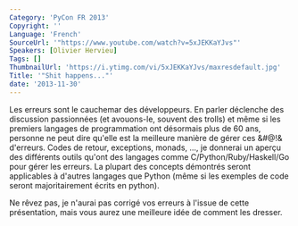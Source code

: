 ```yaml
---
Category: 'PyCon FR 2013'
Copyright: ''
Language: 'French'
SourceUrl: '"https://www.youtube.com/watch?v=5xJEKKaYJvs"'
Speakers: [Olivier Hervieu]
Tags: []
ThumbnailUrl: 'https://i.ytimg.com/vi/5xJEKKaYJvs/maxresdefault.jpg'
Title: '"Shit happens..."'
date: '2013-11-30'
---
```

Les erreurs sont le cauchemar des développeurs. En parler déclenche des discussion passionnées (et avouons-le, souvent des trolls) et même si les premiers langages de programmation ont désormais plus de 60 ans, personne ne peut dire qu'elle est la meilleure manière de gérer ces &#@!& d'erreurs. Codes de retour, exceptions, monads, ..., je donnerai un aperçu des différents outils qu'ont des langages comme C/Python/Ruby/Haskell/Go pour gérer les erreurs. La plupart des concepts démontrés seront applicables à d'autres langages que Python (même si les exemples de code seront majoritairement écrits en python).

Ne rêvez pas, je n'aurai pas corrigé vos erreurs à l'issue de cette présentation, mais vous aurez une meilleure idée de comment les dresser.